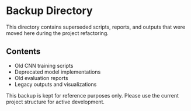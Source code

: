 # Backup Directory

This directory contains superseded scripts, reports, and outputs that were moved here during the project refactoring.

## Contents

- Old CNN training scripts
- Deprecated model implementations
- Old evaluation reports
- Legacy outputs and visualizations

This backup is kept for reference purposes only. Please use the current project structure for active development.

